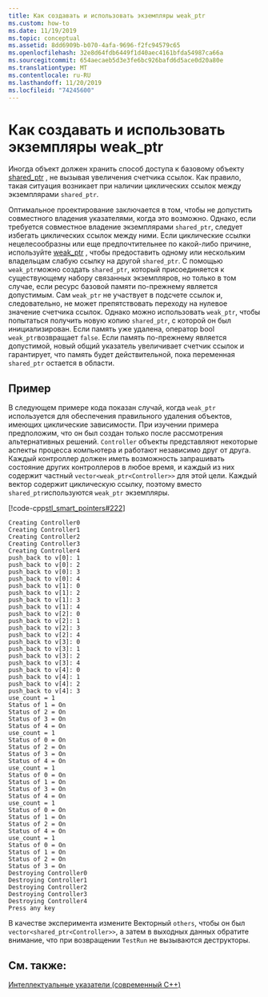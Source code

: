```yaml
---
title: Как создавать и использовать экземпляры weak_ptr
ms.custom: how-to
ms.date: 11/19/2019
ms.topic: conceptual
ms.assetid: 8dd6909b-b070-4afa-9696-f2fc94579c65
ms.openlocfilehash: 32e8d64fdb6449f1d40aec4161bfda54987ca66a
ms.sourcegitcommit: 654aecaeb5d3e3fe6bc926bafd6d5ace0d20a80e
ms.translationtype: MT
ms.contentlocale: ru-RU
ms.lasthandoff: 11/20/2019
ms.locfileid: "74245600"
---
```

# <a name="how-to-create-and-use-weak_ptr-instances"></a>Как создавать и использовать экземпляры weak_ptr

Иногда объект должен хранить способ доступа к базовому объекту [shared_ptr](../standard-library/shared-ptr-class.md) , не вызывая увеличения счетчика ссылок. Как правило, такая ситуация возникает при наличии циклических ссылок между экземплярами `shared_ptr`.

Оптимальное проектирование заключается в том, чтобы не допустить совместного владения указателями, когда это возможно. Однако, если требуется совместное владение экземплярами `shared_ptr`, следует избегать циклических ссылок между ними. Если циклические ссылки нецелесообразны или еще предпочтительнее по какой-либо причине, используйте [weak_ptr](../standard-library/weak-ptr-class.md) , чтобы предоставить одному или нескольким владельцам слабую ссылку на другой `shared_ptr`. С помощью `weak_ptr`можно создать `shared_ptr`, который присоединяется к существующему набору связанных экземпляров, но только в том случае, если ресурс базовой памяти по-прежнему является допустимым. Сам `weak_ptr` не участвует в подсчете ссылок и, следовательно, не может препятствовать переходу на нулевое значение счетчика ссылок. Однако можно использовать `weak_ptr`, чтобы попытаться получить новую копию `shared_ptr`, с которой он был инициализирован. Если память уже удалена, оператор bool `weak_ptr`возвращает `false`. Если память по-прежнему является допустимой, новый общий указатель увеличивает счетчик ссылок и гарантирует, что память будет действительной, пока переменная `shared_ptr` остается в области.

## <a name="example"></a>Пример

В следующем примере кода показан случай, когда `weak_ptr` используется для обеспечения правильного удаления объектов, имеющих циклические зависимости. При изучении примера предположим, что он был создан только после рассмотрения альтернативных решений. `Controller` объекты представляют некоторые аспекты процесса компьютера и работают независимо друг от друга. Каждый контроллер должен иметь возможность запрашивать состояние других контроллеров в любое время, и каждый из них содержит частный `vector<weak_ptr<Controller>>` для этой цели. Каждый вектор содержит циклическую ссылку, поэтому вместо `shared_ptr`используются `weak_ptr` экземпляры.

[!code-cpp[stl_smart_pointers#222](../cpp/codesnippet/CPP/how-to-create-and-use-weak-ptr-instances_1.cpp)]

```Output
Creating Controller0
Creating Controller1
Creating Controller2
Creating Controller3
Creating Controller4
push_back to v[0]: 1
push_back to v[0]: 2
push_back to v[0]: 3
push_back to v[0]: 4
push_back to v[1]: 0
push_back to v[1]: 2
push_back to v[1]: 3
push_back to v[1]: 4
push_back to v[2]: 0
push_back to v[2]: 1
push_back to v[2]: 3
push_back to v[2]: 4
push_back to v[3]: 0
push_back to v[3]: 1
push_back to v[3]: 2
push_back to v[3]: 4
push_back to v[4]: 0
push_back to v[4]: 1
push_back to v[4]: 2
push_back to v[4]: 3
use_count = 1
Status of 1 = On
Status of 2 = On
Status of 3 = On
Status of 4 = On
use_count = 1
Status of 0 = On
Status of 2 = On
Status of 3 = On
Status of 4 = On
use_count = 1
Status of 0 = On
Status of 1 = On
Status of 3 = On
Status of 4 = On
use_count = 1
Status of 0 = On
Status of 1 = On
Status of 2 = On
Status of 4 = On
use_count = 1
Status of 0 = On
Status of 1 = On
Status of 2 = On
Status of 3 = On
Destroying Controller0
Destroying Controller1
Destroying Controller2
Destroying Controller3
Destroying Controller4
Press any key
```

В качестве эксперимента измените Векторный `others`, чтобы он был `vector<shared_ptr<Controller>>`, а затем в выходных данных обратите внимание, что при возвращении `TestRun` не вызываются деструкторы.

## <a name="see-also"></a>См. также:

[Интеллектуальные указатели (современный C++)](../cpp/smart-pointers-modern-cpp.md)
